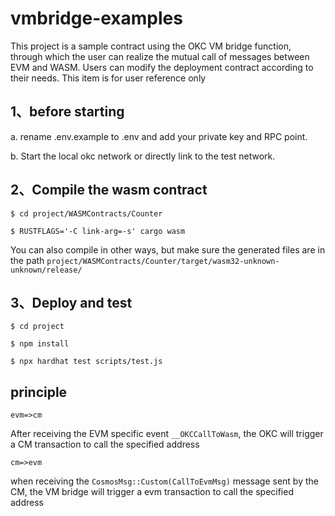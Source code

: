 # vmbridge-examples
This project is a sample contract using the OKC VM bridge function, through which the user can realize the mutual call of messages between EVM and WASM. Users can modify the deployment contract according to their needs. This item is for user reference only
## 1、before starting
a. rename .env.example to .env and add your private key and RPC point.

b. Start the local okc network or directly link to the test network.

## 2、Compile the wasm contract
```
$ cd project/WASMContracts/Counter

$ RUSTFLAGS='-C link-arg=-s' cargo wasm
```
You can also compile in other ways, but make sure the generated files are in the path `project/WASMContracts/Counter/target/wasm32-unknown-unknown/release/`

## 3、Deploy and test
```
$ cd project

$ npm install

$ npx hardhat test scripts/test.js
```
## principle
`evm=>cm`

After receiving the EVM specific event `__OKCCallToWasm`, the OKC will trigger a CM transaction to call the specified address

`cm=>evm`

when receiving the `CosmosMsg::Custom(CallToEvmMsg)` message sent by the CM, the VM bridge will trigger a evm transaction to call the specified address
